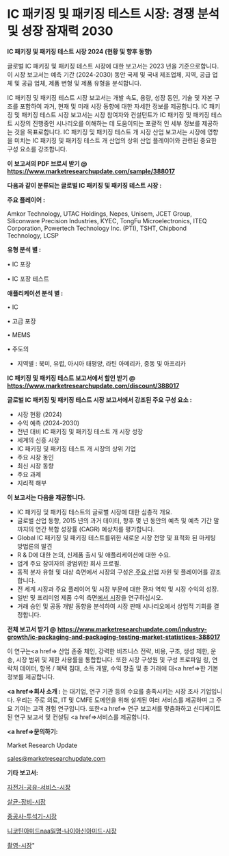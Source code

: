# IC 패키징 및 패키징 테스트 시장: 경쟁 분석 및 성장 잠재력 2030

<strong>IC 패키징 및 패키징 테스트 시장 2024 (현황 및 향후 동향)</strong>

글로벌 IC 패키징 및 패키징 테스트 시장에 대한 보고서는 2023 년을 기준으로합니다.이 시장 보고서는 예측 기간 (2024-2030) 동안 국제 및 국내 제조업체, 지역, 공급 업체 및 공급 업체, 제품 변형 및 제품 유형을 분석합니다.

IC 패키징 및 패키징 테스트 시장 보고서는 개발 속도, 용량, 성장 동인, 기술 및 자본 구조를 포함하여 과거, 현재 및 미래 시장 동향에 대한 자세한 정보를 제공합니다. IC 패키징 및 패키징 테스트 시장 보고서는 시장 참여자와 컨설턴트가 IC 패키징 및 패키징 테스트 시장의 진행중인 시나리오를 이해하는 데 도움이되는 포괄적 인 세부 정보를 제공하는 것을 목표로합니다. IC 패키징 및 패키징 테스트 개 시장 산업 보고서는 시장에 영향을 미치는 IC 패키징 및 패키징 테스트 개 산업의 상위 산업 플레이어와 관련된 중요한 구성 요소를 강조합니다.



<strong>이 보고서의 PDF 브로셔 받기 @ <a href=https://www.marketresearchupdate.com/sample/388017>https://www.marketresearchupdate.com/sample/388017</a></strong>



<strong>다음과 같이 분류되는 글로벌 IC 패키징 및 패키징 테스트 시장 :</strong>



<strong>주요 플레이어 :</strong>

Amkor Technology, UTAC Holdings, Nepes, Unisem, JCET Group, Siliconware Precision Industries, KYEC, TongFu Microelectronics, ITEQ Corporation, Powertech Technology Inc. (PTI), TSHT, Chipbond Technology, LCSP



<strong>유형 분석 별 :</strong>

• IC 포장

• IC 포장 테스트



<strong>애플리케이션 분석 별 :</strong>

• IC

• 고급 포장

• MEMS

• 주도의

<ul>
  <li>지역별 : 북미, 유럽, 아시아 태평양, 라틴 아메리카, 중동 및 아프리카</li>
</ul>


<strong>IC 패키징 및 패키징 테스트 보고서에서 할인 받기 @ <a href=https://www.marketresearchupdate.com/discount/388017>https://www.marketresearchupdate.com/discount/388017</a></strong>



<strong>글로벌 IC 패키징 및 패키징 테스트 시장 보고서에서 강조된 주요 구성 요소 :</strong>
<ul>
  <li>시장 현황 (2024)</li>
  <li>수익 예측 (2024-2030)</li>
  <li>전년 대비 IC 패키징 및 패키징 테스트 개 시장 성장</li>
  <li>세계의 신흥 시장</li>
  <li>IC 패키징 및 패키징 테스트 개 시장의 상위 기업</li>
  <li>주요 시장 동인</li>
  <li>최신 시장 동향</li>
  <li>주요 과제</li>
  <li>지리적 해부</li>
</ul>


<strong>이 보고서는 다음을 제공합니다.</strong>
<ul>
  <li>IC 패키징 및 패키징 테스트의 글로벌 시장에 대한 심층적 개요.</li>
  <li>글로벌 산업 동향, 2015 년의 과거 데이터, 향후 몇 년 동안의 예측 및 예측 기간 말까지의 연간 복합 성장률 (CAGR) 예상치를 평가합니다.</li>
  <li>Global IC 패키징 및 패키징 테스트를위한 새로운 시장 전망 및 표적화 된 마케팅 방법론의 발견</li>
  <li>R &amp; D에 대한 논의, 신제품 출시 및 애플리케이션에 대한 수요.</li>
  <li>업계 주요 참여자의 광범위한 회사 프로필.</li>
  <li>동적 분자 유형 및 대상 측면에서 시장의 구성은<a href=> 주요 산</a>업 자원 및 플레이어를 강조합니다.</li>
  <li>전 세계 시장과 주요 플레이어 및 시장 부문에 대한 환자 역학 및 시장 수익의 성장.</li>
  <li>일반 및 프리미엄 제품 수익 측면<a href=>에서 시</a>장을 연구하십시오.</li>
  <li>거래 승인 및 공동 개발 동향을 분석하여 시장 판매 시나리오에서 상업적 기회를 결정합니다.</li>
</ul>



<strong>전체 보고서 받기 @ <a href=https://www.marketresearchupdate.com/industry-growth/ic-packaging-and-packaging-testing-market-statistices-388017>https://www.marketresearchupdate.com/industry-growth/ic-packaging-and-packaging-testing-market-statistices-388017</a></strong>

이 연구는<a href=> 산업 존중</a> 체인, 강력한 비즈니스 전략, 비용, 구조, 생성 제한, 운송, 시장 범위 및 제한 사용률을 통합합니다. 또한 시장 구성원 및 구성 프로파일 링, 연락처 데이터, 항목 / 혜택 침대, 소득 개발, 수익 창출 및 총 거래에 대<a href=>한 기본 </a>정보를 제공합니다.



<strong><a href=>회사 소</a>개 :</strong>
는 대기업, 연구 기관 등의 수요를 충족시키는 시장 조사 기업입니다. 우리는 주로 의료, IT 및 CMFE 도메인을 위해 설계된 여러 서비스를 제공하며 그 주요 기여는 고객 경험 연구입니다. 또한<a href=> 연구 보</a>고서를 맞춤화하고 신디케이트 된 연구 보고서 및 컨설팅 <a href=>서비스</a>를 제공합니다.



<strong><a href=>문의하기:</a></strong>

Market Research Update

sales@marketresearchupdate.com



<strong>기타 보고서:</strong>

<a href=https://www.linkedin.com/pulse/자전거-공유-서비스-시장-세분화-연구-및-목표-고객2029년-survey-spotlight-pro-24-analysis/>자전거-공유-서비스-시장</a>

<a href=https://www.linkedin.com/pulse/살균-장비-시장-규모-및-성장-2023-market-matrix-musings-analysis-hxl1f/>살균-장비-시장</a>

<a href=https://www.linkedin.com/pulse/중공사-투석기-시장-동향-및-성장-전망-trendsetters-talk-360-analysis-mchaf/>중공사-투석기-시장</a>

<a href=https://www.linkedin.com/pulse/니코틴아미드naa일명-나이아신아미드-시장-규모-및-성장-2023-trendsetters-talk-360-analysis-kq73f/>니코틴아미드naa일명-나이아신아미드-시장</a>

<a href=https://www.linkedin.com/pulse/촬영-시장-현재-및-미래-성장-2029-data-dive-diaries-24-analysis-s3grf/>촬영-시장</a>"
